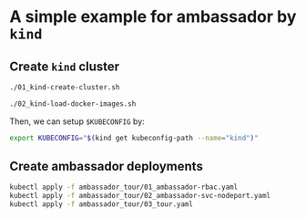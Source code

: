 
# A simple example for ambassador by `kind`

## Create `kind` cluster

```sh
./01_kind-create-cluster.sh
```

```sh
./02_kind-load-docker-images.sh
```

Then, we can setup `$KUBECONFIG` by:

```sh
export KUBECONFIG="$(kind get kubeconfig-path --name="kind")"
```

## Create ambassador deployments

```sh
kubectl apply -f ambassador_tour/01_ambassador-rbac.yaml
kubectl apply -f ambassador_tour/02_ambassador-svc-nodeport.yaml
kubectl apply -f ambassador_tour/03_tour.yaml
```

